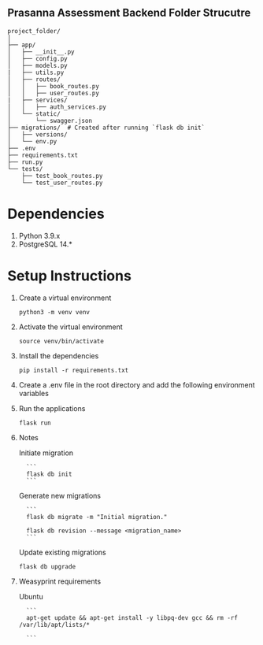 ## Prasanna Assessment Backend Folder Strucutre
```
project_folder/
│
├── app/
│   ├── __init__.py
│   ├── config.py
│   ├── models.py
|   ├── utils.py
│   ├── routes/
│   │   ├── book_routes.py
│   │   ├── user_routes.py
|   ├── services/
│   │   ├── auth_services.py
│   └── static/
│       └── swagger.json
├── migrations/  # Created after running `flask db init`
│   ├── versions/
│   └── env.py
├── .env
├── requirements.txt
├── run.py
└── tests/
    ├── test_book_routes.py
    └── test_user_routes.py
```

# Dependencies
1. Python 3.9.x
2. PostgreSQL 14.*


# Setup Instructions

1. Create a virtual environment
      ```
      python3 -m venv venv
      ```

2. Activate the virtual environment
      ```
      source venv/bin/activate
      ```

3. Install the dependencies
      ```
      pip install -r requirements.txt
      ```

4. Create a .env file in the root directory and add the following environment variables

5. Run the applications
      ```
      flask run
      ```

6. Notes
   
   
   Initiate migration

         ```
         flask db init
         ```
      
   Generate new migrations

         ```
         flask db migrate -m "Initial migration."
            
         flask db revision --message <migration_name>
         ```
      
   Update existing migrations

      ```
      flask db upgrade
      ```

6. Weasyprint requirements
   
   
   Ubuntu

         ```
         apt-get update && apt-get install -y libpq-dev gcc && rm -rf /var/lib/apt/lists/*

         ```

      
   
